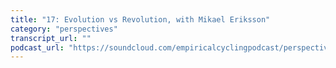 ```yaml
---
title: "17: Evolution vs Revolution, with Mikael Eriksson"
category: "perspectives"
transcript_url: ""
podcast_url: "https://soundcloud.com/empiricalcyclingpodcast/perspectives-17-evolution-vs-revolution-with-mikael-eriksson"
---
```

